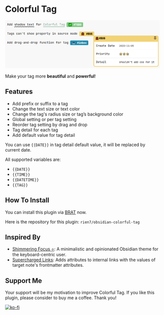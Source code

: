 # Colorful Tag

![](./assets/setting.png)

Make your tag more **beautiful** and **powerful**!
## Features

- Add prefix or suffix to a tag
- Change the text size or text color
- Change the tag's radius size or tag’s background color
- Global setting or per tag setting
- Reorder tag setting by drag and drop
- Tag detail for each tag
- Add default value for tag detail

You can use `{{DATE}}` in tag detail default value, it will be replaced by current date.

All supported variables are:
- `{{DATE}}`
- `{{TIME}}`
- `{{DATETIME}}`
- `{{TAG}}`

## How To Install

You can install this plugin via [BRAT](https://github.com/TfTHacker/obsidian42-brat) now.

Here is the repository for this plugin: `rien7/obsidian-colorful-tag`

## Inspired By

- [Shimmering Focus ⟡](https://github.com/chrisgrieser/shimmering-focus): A minimalistic and opinionated Obsidian theme for the keyboard-centric user.
- [Supercharged Links](https://github.com/mdelobelle/obsidian_supercharged_links): Adds attributes to internal links with the values of target note's frontmatter attributes.

## Support Me

Your support will be my motivation to improve Colorful Tag. If you like this plugin, please consider to buy me a coffee. Thank you!
    
[![ko-fi](https://ko-fi.com/img/githubbutton_sm.svg)](https://ko-fi.com/rien7)